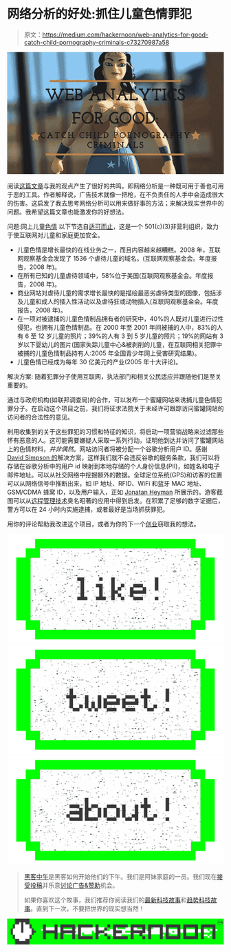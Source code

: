 # 网络分析的好处:抓住儿童色情罪犯

> 原文：<https://medium.com/hackernoon/web-analytics-for-good-catch-child-pornography-criminals-c73270987a58>

![](img/9d0eec25b0db07f31fb79170d2894a94.png)

阅读[这篇文章](http://adage.com/article/digitalnext/ad-tech-worst-thing-happened-advertising/301992)与我的观点产生了很好的共鸣，即网络分析是一种既可用于善也可用于恶的工具。作者解释说，广告技术就像一把枪，在不负责任的人手中会造成很大的伤害。这启发了我去思考网络分析可以用来做好事的方法；来解决现实世界中的问题。我希望这篇文章也能激发你的好想法。

问题:网上儿童[色情](https://hackernoon.com/tagged/pornography)
以下节选自[适可而止](http://www.enough.org/inside.php?tag=statistics#3)，这是一个 501(c)(3)非营利组织，致力于使互联网对儿童和家庭更加安全。

*   儿童色情是增长最快的在线业务之一，而且内容越来越糟糕。2008 年，互联网观察基金会发现了 1536 个虐待儿童的域名。(互联网观察基金会。年度报告，2008 年)。
*   在所有已知的儿童虐待领域中，58%位于美国(互联网观察基金会。年度报告，2008 年)。
*   商业网站对虐待儿童的需求增长最快的是描绘最恶劣虐待类型的图像，包括涉及儿童和成人的插入性活动以及虐待狂或动物插入(互联网观察基金会。年度报告，2008 年)。
*   在一项对被逮捕的儿童色情制品拥有者的研究中，40%的人既对儿童进行过性侵犯，也拥有儿童色情制品。在 2000 年至 2001 年间被捕的人中，83%的人有 6 至 12 岁儿童的照片；39%的人有 3 到 5 岁儿童的照片；19%的网站有 3 岁以下婴幼儿的图片(国家失踪儿童中心&被剥削的儿童，在互联网相关犯罪中被捕的儿童色情制品持有人:2005 年全国青少年网上受害研究结果)。
*   儿童色情已经成为每年 30 亿美元的产业(2005 年十大评论)。

解决方案:
随着犯罪分子使用互联网，执法部门和相关公民适应并跟随他们是至关重要的。

通过与政府机构(如联邦调查局)的合作，可以发布一个蜜罐网站来诱捕儿童色情犯罪分子。在启动这个项目之前，我们将征求法院关于未经许可跟踪访问蜜罐网站的访问者的合法性的意见。

利用收集到的关于这些罪犯的习惯和特征的知识，将启动一项营销战略来过滤那些怀有恶意的人。这可能需要嫌疑人采取一系列行动，证明他到达并访问了蜜罐网站上的色情材料，*并非偶然*。网站访问者将被分配一个谷歌分析用户 ID。感谢 [David Simpson 的](https://davidsimpson.me/pii-viewer-for-google-analytics)解决方案，这样我们就不会违反谷歌的服务条款，我们可以将存储在谷歌分析中的用户 id 映射到本地存储的个人身份信息(PII)，如姓名和电子邮件地址。可以从社交网络中挖掘额外的数据。全球定位系统(GPS)和访客的位置可以从网络信号中推断出来，如 IP 地址、RFID、WiFi 和蓝牙 MAC 地址、GSM/CDMA 蜂窝 ID，以及用户输入，正如 [Jonatan Heyman](http://www.whatismyzip.com/) 所展示的。游客截图可以从[远程管理技术](https://en.wikipedia.org/wiki/Back_Orifice)臭名昭著的应用中得到启发。在积累了足够的数字证据后，警方可以在 24 小时内实施逮捕，或者最好是当场抓获罪犯。

用你的评论帮助我改进这个项目，或者为你的下一个[创业](https://hackernoon.com/tagged/startup)窃取我的想法。

[![](img/50ef4044ecd4e250b5d50f368b775d38.png)](http://bit.ly/HackernoonFB)[![](img/979d9a46439d5aebbdcdca574e21dc81.png)](https://goo.gl/k7XYbx)[![](img/2930ba6bd2c12218fdbbf7e02c8746ff.png)](https://goo.gl/4ofytp)

> [黑客中午](http://bit.ly/Hackernoon)是黑客如何开始他们的下午。我们是阿妹家庭的一员。我们现在[接受投稿](http://bit.ly/hackernoonsubmission)并乐意[讨论广告&赞助](mailto:partners@amipublications.com)机会。
> 
> 如果你喜欢这个故事，我们推荐你阅读我们的[最新科技故事](http://bit.ly/hackernoonlatestt)和[趋势科技故事](https://hackernoon.com/trending)。直到下一次，不要把世界的现实想当然！

[![](img/be0ca55ba73a573dce11effb2ee80d56.png)](https://goo.gl/Ahtev1)
